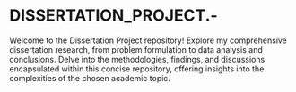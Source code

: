 # DISSERTATION_PROJECT.-
Welcome to the Dissertation Project repository! Explore my comprehensive dissertation research, from problem formulation to data analysis and conclusions. Delve into the methodologies, findings, and discussions encapsulated within this concise repository, offering insights into the complexities of the chosen academic topic.
